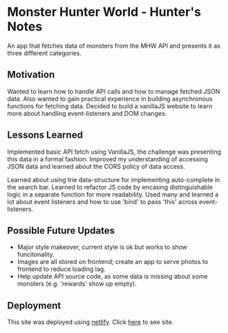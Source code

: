 # Monster Hunter World - Hunter's Notes

An app that fetches data of monsters from the MHW API and presents it as three different categories.

## Motivation

Wanted to learn how to handle API calls and how to manage fetched JSON data. Also wanted to gain practical experience in building asynchronous functions for fetching data. Decided to build a vanillaJS website to learn more about handling event-listeners and DOM changes.

## Lessons Learned

Implemented basic API fetch using VanillaJS, the challenge was presenting this data in a formal fashion. Improved my understanding of accessing JSON data and learned about the CORS policy of data access.

Learned about using trie data-structure for implementing auto-complete in the search bar. Learned to refactor JS code by encasing distinguishable logic in a separate function for more readability. Used many and learned a lot about event listeners and how to use 'bind' to pass 'this' across event-listeners.

## Possible Future Updates

* Major style makeover, current style is ok but works to show funcitonality.
* Images are all stored on frontend; create an app to serve photos to frontend to reduce loading lag.
* Help update API source code, as some data is missing about some monsters (e.g. 'rewards' show up empty).

## Deployment

This site was deployed using [netlify](https://www.netlify.com/?attr=homepage-modal). Click [here](https://mhw-huntersnotes.netlify.app/) to see site.
